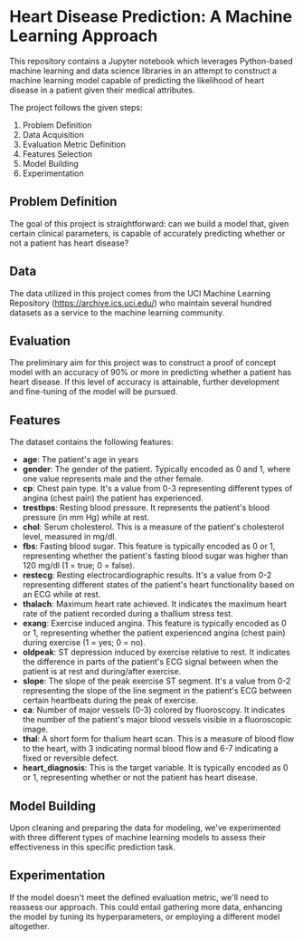 # Heart Disease Prediction: A Machine Learning Approach

This repository contains a Jupyter notebook which leverages Python-based machine learning and data science libraries in an attempt to construct a machine learning model capable of predicting the likelihood of heart disease in a patient given their medical attributes.

The project follows the given steps:

1. Problem Definition
2. Data Acquisition
3. Evaluation Metric Definition
4. Features Selection
5. Model Building
6. Experimentation

## Problem Definition

The goal of this project is straightforward: can we build a model that, given certain clinical parameters, is capable of accurately predicting whether or not a patient has heart disease?

## Data

The data utilized in this project comes from the UCI Machine Learning Repository (https://archive.ics.uci.edu/) who maintain several hundred datasets as a service to the machine learning community.

## Evaluation

The preliminary aim for this project was to construct a proof of concept model with an accuracy of 90% or more in predicting whether a patient has heart disease. If this level of accuracy is attainable, further development and fine-tuning of the model will be pursued.

## Features

The dataset contains the following features:

- **age**: The patient's age in years
- **gender**: The gender of the patient. Typically encoded as 0 and 1, where one value represents male and the other female.
- **cp**: Chest pain type. It's a value from 0-3 representing different types of angina (chest pain) the patient has experienced.
- **trestbps**: Resting blood pressure. It represents the patient's blood pressure (in mm Hg) while at rest.
- **chol**: Serum cholesterol. This is a measure of the patient's cholesterol level, measured in mg/dl.
- **fbs**: Fasting blood sugar. This feature is typically encoded as 0 or 1, representing whether the patient's fasting blood sugar was higher than 120 mg/dl (1 = true; 0 = false).
- **restecg**: Resting electrocardiographic results. It's a value from 0-2 representing different states of the patient's heart functionality based on an ECG while at rest.
- **thalach**: Maximum heart rate achieved. It indicates the maximum heart rate of the patient recorded during a thallium stress test.
- **exang**: Exercise induced angina. This feature is typically encoded as 0 or 1, representing whether the patient experienced angina (chest pain) during exercise (1 = yes; 0 = no).
- **oldpeak**: ST depression induced by exercise relative to rest. It indicates the difference in parts of the patient's ECG signal between when the patient is at rest and during/after exercise.
- **slope**: The slope of the peak exercise ST segment. It's a value from 0-2 representing the slope of the line segment in the patient's ECG between certain heartbeats during the peak of exercise.
- **ca**: Number of major vessels (0-3) colored by fluoroscopy. It indicates the number of the patient's major blood vessels visible in a fluoroscopic image.
- **thal**: A short form for thalium heart scan. This is a measure of blood flow to the heart, with 3 indicating normal blood flow and 6-7 indicating a fixed or reversible defect.
- **heart_diagnosis**: This is the target variable. It is typically encoded as 0 or 1, representing whether or not the patient has heart disease.

## Model Building

Upon cleaning and preparing the data for modeling, we've experimented with three different types of machine learning models to assess their effectiveness in this specific prediction task.

## Experimentation

If the model doesn't meet the defined evaluation metric, we'll need to reassess our approach. This could entail gathering more data, enhancing the model by tuning its hyperparameters, or employing a different model altogether.